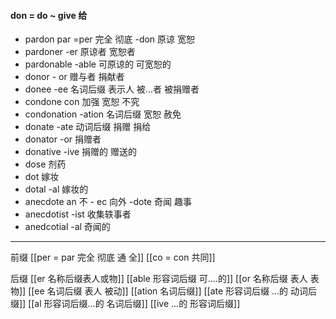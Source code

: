 #### don = do ~ give 给

- pardon par =per  完全 彻底 -don 原谅 宽恕
- pardoner -er 原谅者 宽恕者
- pardonable -able  可原谅的 可宽恕的
- donor    - or 赠与者 捐献者 
- donee -ee  名词后缀  表示人 被...者  被捐赠者 
- condone con 加强  宽恕 不究
- condonation -ation 名词后缀 宽恕 赦免
- donate -ate 动词后缀 捐赠 捐给
- donator -or 捐赠者 
- donative -ive  捐赠的 赠送的
- dose  剂药
- dot  嫁妆
- dotal -al  嫁妆的 
- anecdote an 不  - ec 向外 -dote  奇闻 趣事  
- anecdotist -ist 收集轶事者
- anedcotial -al 奇闻的

---

前缀
[[per = par 完全 彻底  通  全]]
[[co = con 共同]]



后缀
[[er 名称后缀表人或物]]
[[able  形容词后缀 可....的]]
[[or 名称后缀 表人 表物]]
[[ee 名词后缀 表人 被动]]
[[ation 名词后缀]]
[[ate 形容词后缀  ...的 动词后缀]]
[[al 形容词后缀...的 名词后缀]]
[[ive ...的 形容词后缀]]
